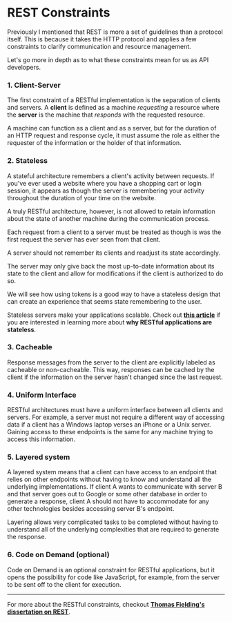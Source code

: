 # REST Constraints

Previously I mentioned that REST is more a set of guidelines than a protocol itself. This is because it takes the HTTP protocol and applies a few constraints to clarify communication and resource management.

Let's go more in depth as to what these constraints mean for us as API developers.

### 1. Client-Server
The first constraint of a RESTful implementation is the separation of clients and servers. A **client** is defined as a machine *requesting* a resource where the **server** is the machine that *responds* with the requested resource.

A machine can function as a client and as a server, but for the duration of an HTTP request and response cycle, it must assume the role as either the requester of the information or the holder of that information.

### 2. Stateless
A stateful architecture remembers a client's activity between requests. If you've ever used a website where you have a shopping cart or login session, it appears as though the server is remembering your activity throughout the duration of your time on the website.

A truly RESTful architecture, however, is not allowed to retain information about the state of another machine during the communication process.

Each request from a client to a server must be treated as though is was the first request the server has ever seen from that client.

A server should not remember its clients and readjust its state accordingly.

The server may only give back the most up-to-date information about its state to the client and allow for modifications if the client is authorized to do so.

We will see how using tokens is a good way to have a stateless design that can create an experience that seems state remembering to the user.

Stateless servers make your applications scalable.  Check out **[this article](http://ruben.verborgh.org/blog/2012/08/24/rest-wheres-my-state/)** if you are interested in learning more about **why RESTful applications are stateless**.

### 3. Cacheable
Response messages from the server to the client are explicitly labeled as cacheable or non-cacheable. This way, responses can be cached by the client if the information on the server hasn't changed since the last request.

### 4. Uniform Interface
RESTful architectures must have a uniform interface between all clients and servers. For example, a server must not require a different way of accessing data if a client has a Windows laptop verses an iPhone or a Unix server. Gaining access to these endpoints is the same for any machine trying to access this information.

### 5. Layered system
A layered system means that a client can have access to an endpoint that relies on other endpoints without having to know and understand all the underlying implementations. If client A wants to communicate with server B and that server goes out to Google or some other database in order to generate a response, client A should not have to accommodate for any other technologies besides accessing server B's endpoint.

Layering allows very complicated tasks to be completed without having to understand all of the underlying complexities that are required to generate the response.

### 6. Code on Demand (optional)
Code on Demand is an optional constraint for RESTful applications, but it opens the possibility for code like JavaScript, for example, from the server to be sent off to the client for execution.

----

For more about the RESTful constraints, checkout **[Thomas Fielding's dissertation on REST](https://www.ics.uci.edu/~fielding/pubs/dissertation/rest_arch_style.htm)**.
